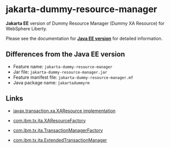 # jakarta-dummy-resource-manager

**Jakarta EE** version of Dummy Resource Manager (Dummy XA Resource) for WebSphere Liberty.

Please see the documentation for **[Java EE version](https://github.com/splendormy/dummy-resource-manager)** for detailed information.

## Differences from the Java EE version

* Feature name: `jakarta-dummy-resource-manager`
* Jar file: `jakarta-dummy-resource-manager.jar`
* Feature manifest file: `jakarta-dummy-resource-manager.mf`
* Java package name: `jakartadummyrm`

## Links
- [javax.transaction.xa.XAResource implementation](https://docs.oracle.com/en/java/javase/17/docs/api/java.transaction.xa/javax/transaction/xa/XAResource.html)
- [com.ibm.tx.jta.XAResourceFactory](https://www.ibm.com/docs/api/v1/content/SSEQTP_liberty/com.ibm.websphere.javadoc.liberty.doc/io.openliberty.transaction_1.1-javadoc/com/ibm/tx/jta/XAResourceFactory.html)
- [com.ibm.tx.jta.TransactionManagerFactory](https://www.ibm.com/docs/en/was-liberty/base?topic=SSEQTP_liberty/com.ibm.websphere.javadoc.liberty.doc/io.openliberty.transaction_1.1-javadoc/com/ibm/tx/jta/TransactionManagerFactory.html)

- [com.ibm.tx.jta.ExtendedTransactionManager](https://www.ibm.com/docs/en/was-liberty/base?topic=SSEQTP_liberty/com.ibm.websphere.javadoc.liberty.doc/io.openliberty.transaction_1.1-javadoc/com/ibm/tx/jta/ExtendedTransactionManager.html)

